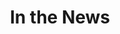---
title: "In the News"
AdityaImg: "/images/resources/aditya1.png"
AdityaH: "Aditya Birla Group’s - Bizlabs:  The Digital AI Conclave"
NascomH: "NASSCOM Centre of Excellence – IoT & AI Startup Showcase"

NascomImg: "/images/resources/nasscom.jpg"
NascoImg1: "/images/resources/nasscom2.png"

TurboH: "Turbostart Founders’ Fellowship First Edition 2020 "


ref: "Reference URL:"

---
